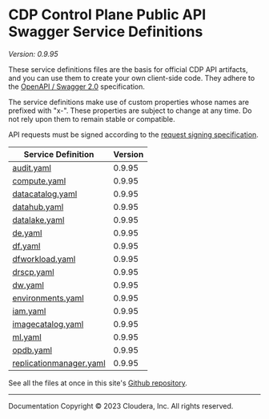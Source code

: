 # CDP Control Plane Public API Swagger Service Definitions

*Version: 0.9.95*

These service definitions files are the basis for official CDP API artifacts,
and you can use them to create your own client-side code. They adhere to the
[OpenAPI / Swagger 2.0](https://swagger.io/specification/v2/) specification.

The service definitions make use of custom properties whose names are prefixed
with "x-". These properties are subject to change at any time. Do not rely upon
them to remain stable or compatible.

API requests must be signed according to the
[request signing specification](request_signing.md).

| Service Definition | Version |
| --- | --- |
| [audit.yaml](./audit.yaml) | 0.9.95 |
| [compute.yaml](./compute.yaml) | 0.9.95 |
| [datacatalog.yaml](./datacatalog.yaml) | 0.9.95 |
| [datahub.yaml](./datahub.yaml) | 0.9.95 |
| [datalake.yaml](./datalake.yaml) | 0.9.95 |
| [de.yaml](./de.yaml) | 0.9.95 |
| [df.yaml](./df.yaml) | 0.9.95 |
| [dfworkload.yaml](./dfworkload.yaml) | 0.9.95 |
| [drscp.yaml](./drscp.yaml) | 0.9.95 |
| [dw.yaml](./dw.yaml) | 0.9.95 |
| [environments.yaml](./environments.yaml) | 0.9.95 |
| [iam.yaml](./iam.yaml) | 0.9.95 |
| [imagecatalog.yaml](./imagecatalog.yaml) | 0.9.95 |
| [ml.yaml](./ml.yaml) | 0.9.95 |
| [opdb.yaml](./opdb.yaml) | 0.9.95 |
| [replicationmanager.yaml](./replicationmanager.yaml) | 0.9.95 |

See all the files at once in this site's
[Github repository](https://github.com/cloudera/cdp-dev-docs/tree/master/api-docs/swagger).

----

Documentation Copyright © 2023 Cloudera, Inc. All rights reserved.

